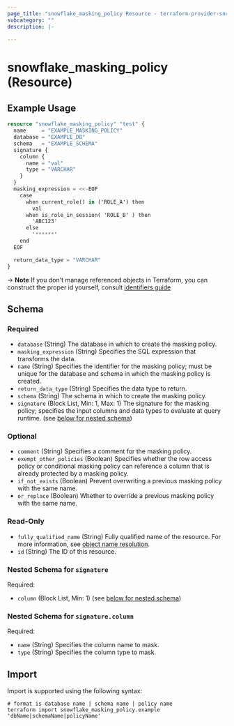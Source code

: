 ```yaml
---
page_title: "snowflake_masking_policy Resource - terraform-provider-snowflake"
subcategory: ""
description: |-
  
---
```


# snowflake_masking_policy (Resource)



## Example Usage

```terraform
resource "snowflake_masking_policy" "test" {
  name     = "EXAMPLE_MASKING_POLICY"
  database = "EXAMPLE_DB"
  schema   = "EXAMPLE_SCHEMA"
  signature {
    column {
      name = "val"
      type = "VARCHAR"
    }
  }
  masking_expression = <<-EOF
    case 
      when current_role() in ('ROLE_A') then 
        val 
      when is_role_in_session( 'ROLE_B' ) then 
        'ABC123'
      else
        '******'
    end
  EOF

  return_data_type = "VARCHAR"
}
```

-> **Note** If you don't manage referenced objects in Terraform, you can construct the proper id yourself, consult [identifiers guide](https://registry.terraform.io/providers/Snowflake-Labs/snowflake/latest/docs/guides/identifiers#new-computed-fully-qualified-name-field-in-resources)
<!-- TODO(SNOW-1634854): include an example showing both methods-->

<!-- schema generated by tfplugindocs -->
## Schema

### Required

- `database` (String) The database in which to create the masking policy.
- `masking_expression` (String) Specifies the SQL expression that transforms the data.
- `name` (String) Specifies the identifier for the masking policy; must be unique for the database and schema in which the masking policy is created.
- `return_data_type` (String) Specifies the data type to return.
- `schema` (String) The schema in which to create the masking policy.
- `signature` (Block List, Min: 1, Max: 1) The signature for the masking policy; specifies the input columns and data types to evaluate at query runtime. (see [below for nested schema](#nestedblock--signature))

### Optional

- `comment` (String) Specifies a comment for the masking policy.
- `exempt_other_policies` (Boolean) Specifies whether the row access policy or conditional masking policy can reference a column that is already protected by a masking policy.
- `if_not_exists` (Boolean) Prevent overwriting a previous masking policy with the same name.
- `or_replace` (Boolean) Whether to override a previous masking policy with the same name.

### Read-Only

- `fully_qualified_name` (String) Fully qualified name of the resource. For more information, see [object name resolution](https://docs.snowflake.com/en/sql-reference/name-resolution).
- `id` (String) The ID of this resource.

<a id="nestedblock--signature"></a>
### Nested Schema for `signature`

Required:

- `column` (Block List, Min: 1) (see [below for nested schema](#nestedblock--signature--column))

<a id="nestedblock--signature--column"></a>
### Nested Schema for `signature.column`

Required:

- `name` (String) Specifies the column name to mask.
- `type` (String) Specifies the column type to mask.

## Import

Import is supported using the following syntax:

```shell
# format is database name | schema name | policy name
terraform import snowflake_masking_policy.example 'dbName|schemaName|policyName'
```

